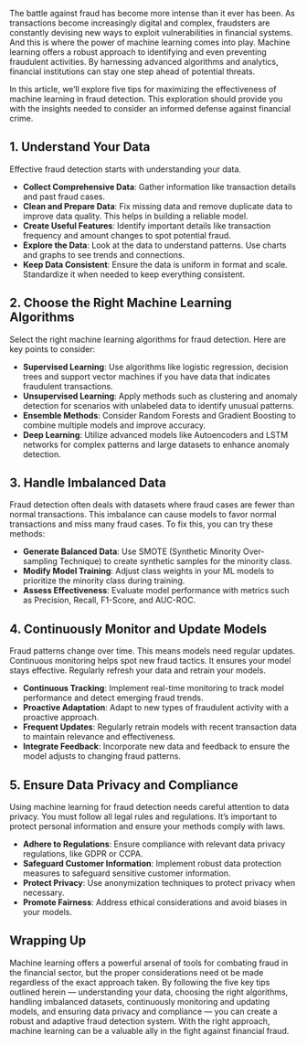 The battle against fraud has become more intense than it ever has been. As transactions become increasingly digital and complex, fraudsters are constantly devising new ways to exploit vulnerabilities in financial systems. And this is where the power of machine learning comes into play. Machine learning offers a robust approach to identifying and even preventing fraudulent activities. By harnessing advanced algorithms and analytics, financial institutions can stay one step ahead of potential threats.

In this article, we’ll explore five tips for maximizing the effectiveness of machine learning in fraud detection. This exploration should provide you with the insights needed to consider an informed defense against financial crime.

## 1. Understand Your Data

Effective fraud detection starts with understanding your data.

- **Collect Comprehensive Data**: Gather information like transaction details and past fraud cases.
- **Clean and Prepare Data**: Fix missing data and remove duplicate data to improve data quality. This helps in building a reliable model.
- **Create Useful Features**: Identify important details like transaction frequency and amount changes to spot potential fraud.
- **Explore the Data**: Look at the data to understand patterns. Use charts and graphs to see trends and connections.
- **Keep Data Consistent**: Ensure the data is uniform in format and scale. Standardize it when needed to keep everything consistent.

## 2. Choose the Right Machine Learning Algorithms

Select the right machine learning algorithms for fraud detection. Here are key points to consider:

- **Supervised Learning**: Use algorithms like logistic regression, decision trees and support vector machines if you have data that indicates fraudulent transactions.
- **Unsupervised Learning**: Apply methods such as clustering and anomaly detection for scenarios with unlabeled data to identify unusual patterns.
- **Ensemble Methods**: Consider Random Forests and Gradient Boosting to combine multiple models and improve accuracy.
- **Deep Learning**: Utilize advanced models like Autoencoders and LSTM networks for complex patterns and large datasets to enhance anomaly detection.

## 3. Handle Imbalanced Data

Fraud detection often deals with datasets where fraud cases are fewer than normal transactions. This imbalance can cause models to favor normal transactions and miss many fraud cases. To fix this, you can try these methods:

- **Generate Balanced Data**: Use SMOTE (Synthetic Minority Over-sampling Technique) to create synthetic samples for the minority class.
- **Modify Model Training**: Adjust class weights in your ML models to prioritize the minority class during training.
- **Assess Effectiveness**: Evaluate model performance with metrics such as Precision, Recall, F1-Score, and AUC-ROC.

## 4. Continuously Monitor and Update Models

Fraud patterns change over time. This means models need regular updates. Continuous monitoring helps spot new fraud tactics. It ensures your model stays effective. Regularly refresh your data and retrain your models.

- **Continuous Tracking**: Implement real-time monitoring to track model performance and detect emerging fraud trends.
- **Proactive Adaptation**: Adapt to new types of fraudulent activity with a proactive approach.
- **Frequent Updates**: Regularly retrain models with recent transaction data to maintain relevance and effectiveness.
- **Integrate Feedback**: Incorporate new data and feedback to ensure the model adjusts to changing fraud patterns.

## 5. Ensure Data Privacy and Compliance

Using machine learning for fraud detection needs careful attention to data privacy. You must follow all legal rules and regulations. It’s important to protect personal information and ensure your methods comply with laws.

- **Adhere to Regulations**: Ensure compliance with relevant data privacy regulations, like GDPR or CCPA.
- **Safeguard Customer Information**: Implement robust data protection measures to safeguard sensitive customer information.
- **Protect Privacy**: Use anonymization techniques to protect privacy when necessary.
- **Promote Fairness**: Address ethical considerations and avoid biases in your models.

## Wrapping Up

Machine learning offers a powerful arsenal of tools for combating fraud in the financial sector, but the proper considerations need ot be made regardless of the exact approach taken. By following the five key tips outlined herein — understanding your data, choosing the right algorithms, handling imbalanced datasets, continuously monitoring and updating models, and ensuring data privacy and compliance — you can create a robust and adaptive fraud detection system. With the right approach, machine learning can be a valuable ally in the fight against financial fraud.